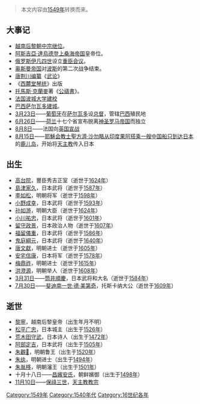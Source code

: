 > 本文内容由[1549年](https://zh.wikipedia.org/wiki/1549年)转换而来。


## 大事记

  - [越南](https://zh.wikipedia.org/wiki/越南 "wikilink")[后黎朝](https://zh.wikipedia.org/wiki/后黎朝 "wikilink")[中宗继位](https://zh.wikipedia.org/wiki/黎暄 "wikilink")。
  - [阿斯吉亞·達烏德登上](https://zh.wikipedia.org/wiki/阿斯吉亞·達烏德 "wikilink")[桑海帝国](../Page/桑海帝国.md "wikilink")皇帝位。
  - [俄罗斯](../Page/俄罗斯.md "wikilink")[伊凡四世](../Page/伊凡四世.md "wikilink")设立[重臣会议](https://zh.wikipedia.org/wiki/重臣会议 "wikilink")。
  - [奥斯曼帝国](../Page/奥斯曼帝国.md "wikilink")对[波斯](../Page/波斯.md "wikilink")的第二次战争结束。
  - [唐荆川编纂](https://zh.wikipedia.org/wiki/唐荆川 "wikilink")《[武论](https://zh.wikipedia.org/wiki/武论 "wikilink")》
  - 《[西麓堂琴统](https://zh.wikipedia.org/wiki/西麓堂琴统 "wikilink")》出版
  - [托馬斯·克蘭麥](../Page/托馬斯·克蘭麥.md "wikilink")著《[公禱書](../Page/公禱書.md "wikilink")》。
  - [法国](https://zh.wikipedia.org/wiki/法国 "wikilink")[波城大学建校](https://zh.wikipedia.org/wiki/波城大学 "wikilink")
  - [巴西](../Page/巴西.md "wikilink")[萨尔瓦多建城](../Page/萨尔瓦多_\(巴西\).md "wikilink")。
  - [3月23日](../Page/3月23日.md "wikilink")——[葡萄牙](../Page/葡萄牙.md "wikilink")在[萨尔瓦多](../Page/萨尔瓦多.md "wikilink")设[总督](../Page/总督.md "wikilink")，管辖[巴西](../Page/巴西.md "wikilink")殖民地
  - [6月26日](../Page/6月26日.md "wikilink")——[荷兰](../Page/荷兰.md "wikilink")十七个省宣布脱离[神圣罗马帝国](../Page/神圣罗马帝国.md "wikilink")而独立
  - [8月8日](../Page/8月8日.md "wikilink")——法国向[英国宣战](https://zh.wikipedia.org/wiki/英国 "wikilink")
  - [8月15日](../Page/8月15日.md "wikilink")——[耶穌会教士](https://zh.wikipedia.org/wiki/耶穌会 "wikilink")[聖方濟·沙勿略从](https://zh.wikipedia.org/wiki/聖方濟·沙勿略 "wikilink")[印度](../Page/印度.md "wikilink")[果阿搭乘一艘中国船只到达](https://zh.wikipedia.org/wiki/果阿 "wikilink")[日本](../Page/日本.md "wikilink")的[鹿儿岛](../Page/鹿儿岛市.md "wikilink")，开始将[天主教](../Page/天主教.md "wikilink")传入日本

## 出生

  - [高台院](../Page/高台院.md "wikilink")，豐臣秀吉正室（逝世于[1624年](https://zh.wikipedia.org/wiki/1624年 "wikilink")）
  - [島津家久](../Page/島津家久.md "wikilink")，日本武将（逝世于[1587年](../Page/1587年.md "wikilink")）
  - [李如松](../Page/李如松.md "wikilink")，明朝将军（逝世于[1598年](../Page/1598年.md "wikilink")）
  - [小野成幸](../Page/小野成幸.md "wikilink")，日本武将（逝世于[1593年](../Page/1593年.md "wikilink")）
  - [孙如游](../Page/孙如游.md "wikilink")，明朝大臣（逝世于[1624年](https://zh.wikipedia.org/wiki/1624年 "wikilink")）
  - [小川祐忠](../Page/小川祐忠.md "wikilink")，日本武将（逝世于[1601年](https://zh.wikipedia.org/wiki/1601年 "wikilink")）
  - [留守政景](../Page/留守政景.md "wikilink")，日本政治人物（逝世于[1607年](https://zh.wikipedia.org/wiki/1607年 "wikilink")）
  - [福留儀重](https://zh.wikipedia.org/wiki/福留儀重 "wikilink")，日本武将（逝世于[1586年](https://zh.wikipedia.org/wiki/1586年 "wikilink")）
  - [鬼庭綱元](../Page/鬼庭綱元.md "wikilink")，日本武将（逝世于[1640年](https://zh.wikipedia.org/wiki/1640年 "wikilink")）
  - [唐文獻](../Page/唐文獻.md "wikilink")，明朝进士（逝世于[1605年](https://zh.wikipedia.org/wiki/1605年 "wikilink")）
  - [安宅信康](https://zh.wikipedia.org/wiki/安宅信康 "wikilink")，日本将军（逝世于[1578年](../Page/1578年.md "wikilink")）
  - [梅鼎祚](https://zh.wikipedia.org/wiki/梅鼎祚 "wikilink")，明朝进士（逝世于[1615年](../Page/1615年.md "wikilink")）
  - [洪澄源](../Page/洪澄源.md "wikilink")，明朝举人（逝世于[1608年](https://zh.wikipedia.org/wiki/1608年 "wikilink")）
  - [3月31日](../Page/3月31日.md "wikilink")——[筒井順慶](../Page/筒井順慶.md "wikilink")，日本武将和大名（逝世于[1584年](../Page/1584年.md "wikilink")）
  - [7月30日](../Page/7月30日.md "wikilink")——[斐迪南一世·德·美第奇](../Page/斐迪南一世·德·美第奇.md "wikilink")，托斯卡纳大公（逝世于[1609年](https://zh.wikipedia.org/wiki/1609年 "wikilink")）

## 逝世

  - [黎寧](https://zh.wikipedia.org/wiki/黎寧 "wikilink")，越南后黎皇帝（出生年月不明）
  - [松平广忠](../Page/松平广忠.md "wikilink")，日本城主（出生于[1526年](../Page/1526年.md "wikilink")）
  - [荒木田守武](https://zh.wikipedia.org/wiki/荒木田守武 "wikilink")，日本诗人（出生于[1472年](https://zh.wikipedia.org/wiki/1472年 "wikilink")）
  - [阿部定吉](../Page/阿部定吉.md "wikilink")，日本武将（出生于[1505年](https://zh.wikipedia.org/wiki/1505年 "wikilink")）
  - [朱觀𤊟](https://zh.wikipedia.org/wiki/朱觀𤊟 "wikilink")，明朝鲁王（出生于[1520年](https://zh.wikipedia.org/wiki/1520年 "wikilink")）
  - [朱纨](../Page/朱纨.md "wikilink")，明朝进士（出生于[1494年](../Page/1494年.md "wikilink")）
  - [朱胤栘](https://zh.wikipedia.org/wiki/朱胤栘 "wikilink")，明朝瀋王（出生于[1501年](https://zh.wikipedia.org/wiki/1501年 "wikilink")）
  - 十月十八日——[昌嬪安氏](../Page/昌嬪安氏.md "wikilink")，朝鲜嬪御（出生于[1498年](https://zh.wikipedia.org/wiki/1498年 "wikilink")）
  - [11月10日](../Page/11月10日.md "wikilink")——[保祿三世](../Page/保祿三世.md "wikilink")，[天主教](../Page/天主教.md "wikilink")[教宗](../Page/教宗.md "wikilink")

[Category:1549年](https://zh.wikipedia.org/wiki/Category:1549年 "wikilink") [Category:1540年代](https://zh.wikipedia.org/wiki/Category:1540年代 "wikilink") [Category:16世纪各年](https://zh.wikipedia.org/wiki/Category:16世纪各年 "wikilink")